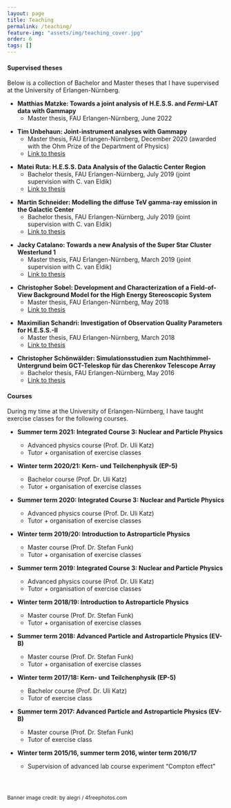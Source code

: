 ```yaml
---
layout: page
title: Teaching
permalink: /teaching/
feature-img: "assets/img/teaching_cover.jpg"
order: 6
tags: []
---
```


#### Supervised theses

Below is a collection of Bachelor and Master theses that I have supervised at the University of Erlangen-Nürnberg.

* __Matthias Matzke: Towards a joint analysis of H.E.S.S. and <i>Fermi</i>-LAT data with Gammapy__
  * Master thesis, FAU Erlangen-Nürnberg, June 2022
<p> </p>

* __Tim Unbehaun: Joint-instrument analyses with Gammapy__
  * Master thesis, FAU Erlangen-Nürnberg, December 2020 (awarded with the Ohm Prize of the Department of Physics)
  * <a href="https://ecap.nat.fau.de/wp-content/uploads/2021/01/2020_Unbehaun_Master.pdf" target="_blank">Link to thesis</a>
<p> </p>

* __Matei Ruta: H.E.S.S. Data Analysis of the Galactic Center Region__
  * Bachelor thesis, FAU Erlangen-Nürnberg, July 2019 (joint supervision with C. van Eldik)
  * <a href="https://ecap.nat.fau.de/wp-content/uploads/2020/03/2019_BSc_MateiRuta.pdf" target="_blank">Link to thesis</a>
<p> </p>

* __Martin Schneider: Modelling the diffuse TeV gamma-ray emission in the Galactic Center__
  * Bachelor thesis, FAU Erlangen-Nürnberg, July 2019 (joint supervision with C. van Eldik)
  * <a href="https://ecap.nat.fau.de/wp-content/uploads/2020/03/2019_BSc_MartinSchneider.pdf" target="_blank">Link to thesis</a>
<p> </p>

* __Jacky Catalano: Towards a new Analysis of the Super Star Cluster Westerlund 1__
  * Master thesis, FAU Erlangen-Nürnberg, March 2019 (joint supervision with C. van Eldik)
  * <a href="https://ecap.nat.fau.de/wp-content/uploads/2019/06/2019_Catalano_Master.pdf" target="_blank">Link to thesis</a>
<p> </p>

* __Christopher Sobel: Development and Characterization of a Field-of-View Background Model for the High Energy Stereoscopic System__
  * Master thesis, FAU Erlangen-Nürnberg, May 2018
  * <a href="https://ecap.nat.fau.de/wp-content/uploads/2018/06/2018_Sobel_Master.pdf" target="_blank">Link to thesis</a>
<p> </p>

* __Maximilian Schandri: Investigation of Observation Quality Parameters for H.E.S.S.-II__
  * Master thesis, FAU Erlangen-Nürnberg, March 2018
  * <a href="https://ecap.nat.fau.de/wp-content/uploads/2018/04/2018_Schandri_Master.pdf" target="_blank">Link to thesis</a>
<p> </p>

* __Christopher Schönwälder: Simulationsstudien zum Nachthimmel-Untergrund beim GCT-Teleskop für das Cherenkov Telescope Array__
  * Bachelor thesis, FAU Erlangen-Nürnberg, May 2016
  * <a href="http://ecap.nat.fau.de/wp-content/uploads/2017/04/2016_Schoenwaelder_Bachelor.pdf" target="_blank">Link to thesis</a>
<p> </p>

#### Courses

During my time at the University of Erlangen-Nürnberg, I have taught exercise classes for the following courses.

* __Summer term 2021: Integrated Course 3: Nuclear and Particle Physics__
  * Advanced physics course (Prof. Dr. Uli Katz)
  * Tutor + organisation of exercise classes

* __Winter term 2020/21: Kern- und Teilchenphysik (EP-5)__
  * Bachelor course (Prof. Dr. Uli Katz)
  * Tutor + organisation of exercise classes

* __Summer term 2020: Integrated Course 3: Nuclear and Particle Physics__
  * Advanced physics course (Prof. Dr. Uli Katz)
  * Tutor + organisation of exercise classes

* __Winter term 2019/20: Introduction to Astroparticle Physics__
  * Master course (Prof. Dr. Stefan Funk)
  * Tutor + organisation of exercise classes

* __Summer term 2019: Integrated Course 3: Nuclear and Particle Physics__
  * Advanced physics course (Prof. Dr. Uli Katz)
  * Tutor + organisation of exercise classes

* __Winter term 2018/19: Introduction to Astroparticle Physics__
  * Master course (Prof. Dr. Stefan Funk)
  * Tutor + organisation of exercise classes

* __Summer term 2018: Advanced Particle and Astroparticle Physics (EV-B)__
  * Master course (Prof. Dr. Stefan Funk)
  * Tutor + organisation of exercise classes

* __Winter term 2017/18: Kern- und Teilchenphysik (EP-5)__
  * Bachelor course (Prof. Dr. Uli Katz)
  * Tutor of exercise class

* __Summer term 2017: Advanced Particle and Astroparticle Physics (EV-B)__
  * Master course (Prof. Dr. Stefan Funk)
  * Tutor of exercise class

* __Winter term 2015/16, summer term 2016, winter term 2016/17__
  * Supervision of advanced lab course experiment “Compton effect”

<p style="font-size:9pt;margin-top:1.5cm;">Banner image credit: by alegri / 4freephotos.com</p>
